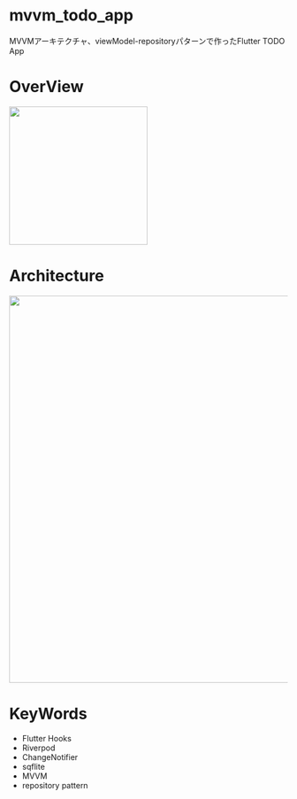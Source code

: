 # mvvm_todo_app
MVVMアーキテクチャ、viewModel-repositoryパターンで作ったFlutter TODO App

# OverView
<img width="250" src="https://user-images.githubusercontent.com/52367439/127565837-0093ecf5-5bd8-400f-87f6-cb98c785c091.gif"/>

# Architecture
<img width="700" src="https://user-images.githubusercontent.com/52367439/127564365-851468eb-3fb2-4459-bfb5-39423bfb2d8f.png"/>

# KeyWords
- Flutter Hooks
- Riverpod
- ChangeNotifier
- sqflite
- MVVM
- repository pattern
